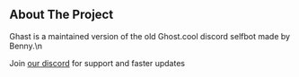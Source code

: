 ## About The Project


Ghast is a maintained version of the old Ghost.cool discord selfbot made by Benny.\n


Join [our discord](https://discord.gg/yEmnNuszBR) for support and faster updates
